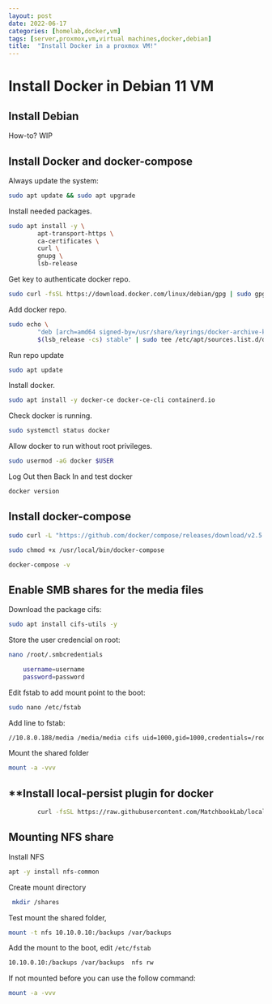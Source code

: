 ```yaml
---
layout: post
date: 2022-06-17
categories: [homelab,docker,vm]
tags: [server,proxmox,vm,virtual machines,docker,debian]
title:  "Install Docker in a proxmox VM!"
---
```


# Install Docker in Debian 11 VM

## **Install Debian**

How-to? WIP

## **Install Docker and docker-compose**

Always update the system:
```bash
sudo apt update && sudo apt upgrade
```

Install needed packages.
```bash
sudo apt install -y \
	    apt-transport-https \
	    ca-certificates \
	    curl \
	    gnupg \
	    lsb-release
```

Get key to authenticate docker repo.
```bash
sudo curl -fsSL https://download.docker.com/linux/debian/gpg | sudo gpg --dearmor -o /usr/share/keyrings/docker-archive-keyring.gpg

```

Add docker repo.
```bash
sudo echo \
  		"deb [arch=amd64 signed-by=/usr/share/keyrings/docker-archive-keyring.gpg] https://download.docker.com/linux/debian \
  		$(lsb_release -cs) stable" | sudo tee /etc/apt/sources.list.d/docker.list > /dev/null
```

Run repo update
```bash
sudo apt update
```

Install docker.
```bash
sudo apt install -y docker-ce docker-ce-cli containerd.io
```

Check docker is running.
```bash
sudo systemctl status docker
```

Allow docker to run  without root privileges.
```bash
sudo usermod -aG docker $USER
```

Log Out then Back In and test docker
```bash
docker version
```

## **Install docker-compose**

```bash
sudo curl -L "https://github.com/docker/compose/releases/download/v2.5.1/docker-compose-linux-$(uname -m)" -o /usr/local/bin/docker-compose 

sudo chmod +x /usr/local/bin/docker-compose 

docker-compose -v
```


## **Enable SMB shares for the media files**

Download the package cifs:
```bash
sudo apt install cifs-utils -y
```

Store the user credencial on root:
```bash
nano /root/.smbcredentials

	username=username
	password=password
```

Edit fstab to add mount point to the boot:
```bash
sudo nano /etc/fstab
```

Add line to fstab:
```bash
//10.8.0.188/media /media/media cifs uid=1000,gid=1000,credentials=/root/.smbcredentials
```

Mount the shared folder
```bash
mount -a -vvv
```

## **Install local-persist plugin for docker 
```bash
		curl -fsSL https://raw.githubusercontent.com/MatchbookLab/local-persist/master/scripts/install.sh | sudo bash
```

## Mounting NFS share

Install NFS
```bash
apt -y install nfs-common
```
Create mount directory
```bash
 mkdir /shares
```
Test mount the shared folder,
```bash
mount -t nfs 10.10.0.10:/backups /var/backups
```
Add the mount to the boot, edit ``` /etc/fstab ```
```bash
10.10.0.10:/backups /var/backups  nfs rw
```
If not mounted before you can use the follow command:
```bash
mount -a -vvv		
```